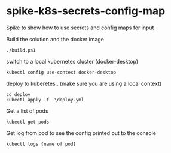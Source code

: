 # spike-k8s-secrets-config-map
Spike to show how to use secrets and config maps for input 

Build the solution and the docker image
```
./build.ps1
```

switch to a local kubernetes cluster (docker-desktop)
```
kubectl config use-context docker-desktop
```

deploy to kuberetes.. (make sure you are using a local context)
```
cd deploy
kubectl apply -f .\deploy.yml
```

Get a list of pods
```
kubectl get pods
```

Get log from pod to see the config printed out to the console
```
kubectl logs {name of pod}
```
